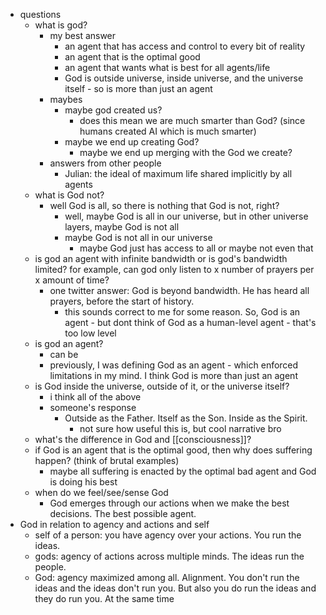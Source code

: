   * questions
    * what is god?
      * my best answer
        * an agent that has access and control to every bit of reality
        * an agent that is the optimal good
        * an agent that wants what is best for all agents/life
        * God is outside universe, inside universe, and the universe itself - so is more than just an agent
      * maybes
        * maybe god created us?
          * does this mean we are much smarter than God? (since humans created AI which is much smarter)
        * maybe we end up creating God? 
          * maybe we end up merging with the God we create?
      * answers from other people
        * Julian: the ideal of maximum life shared implicitly by all agents
    * what is God not?
      * well God is all, so there is nothing that God is not, right?
        * well, maybe God is all in our universe, but in other universe layers, maybe God is not all
        * maybe God is not all in our universe
          * maybe God just has access to all or maybe not even that
    * is god an agent with infinite bandwidth or is god's bandwidth limited? for example, can god only listen to x number of prayers per x amount of time?
      * one twitter answer: God is beyond bandwidth. He has heard all prayers, before the start of history.
        * this sounds correct to me for some reason. So, God is an agent - but dont think of God as a human-level agent - that's too low level
    * is god an agent?
      * can be
      * previously, I was defining God as an agent - which enforced limitations in my mind. I think God is more than just an agent
    * is God inside the universe, outside of it, or the universe itself?
      * i think all of the above
      * someone's response
        * Outside as the Father. Itself as the Son. Inside as the Spirit.
          * not sure how useful this is, but cool narrative bro
    * what's the difference in God and [[consciousness]]?
    * if God is an agent that is the optimal good, then why does suffering happen? (think of brutal examples)
      * maybe all suffering is enacted by the optimal bad agent and God is doing his best
    * when do we feel/see/sense God
      * God emerges through our actions when we make the best decisions. The best possible agent.
  * God in relation to agency and actions and self
    * self of a person: you have agency over your actions. You run the ideas.
    * gods: agency of actions across multiple minds. The ideas run the people.
    * God: agency maximized among all. Alignment. You don't run the ideas and the ideas don't run you. But also you do run the ideas and they do run you. At the same time